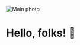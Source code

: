 ![Main photo](https://cdn.jsdelivr.net/gh/songxingling1/songxingling1@master/ajvy7gb5.png)

# Hello, folks! :wave:


<!---
songxingling1/songxingling1 is a ✨ special ✨ repository because its `README.md` (this file) appears on your GitHub profile.
You can click the Preview link to take a look at your changes.
--->
